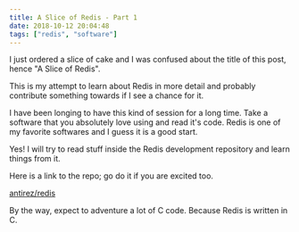 ```yaml
---
title: A Slice of Redis - Part 1
date: 2018-10-12 20:04:48
tags: ["redis", "software"]
---
```


I just ordered a slice of cake and I was confused about the title of this post, hence "A Slice of Redis".

This is my attempt to learn about Redis in more detail and probably contribute something towards if I see a chance for it.

I have been longing to have this kind of session for a long time. Take a software that you absolutely love using and read it's code. Redis is one of my favorite softwares and I guess it is a good start.

Yes! I will try to read stuff inside the Redis development repository and learn things from it.

Here is a link to the repo; go do it if you are excited too.

[antirez/redis](https://github.com/antirez/redis)

By the way, expect to adventure a lot of  C code. Because Redis is written in C.
